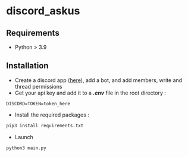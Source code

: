 # discord_askus


## Requirements
* Python > 3.9
  

## Installation

* Create a discord app ([here](https://discord.com/developers/applications)), add a bot, and add members, write and thread permissions
* Get your api key and add it to a ***.env*** file in the root directory :
```
DISCORD=TOKEN=token_here
```

* Install the required packages :
```bash
pip3 install requirements.txt
```

* Launch 
```bash
python3 main.py
```
